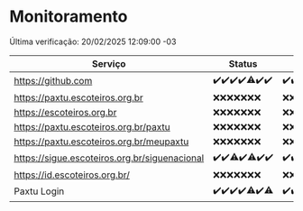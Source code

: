 # Monitoramento

Última verificação: 20/02/2025 12:09:00 -03

|Serviço|Status|Últimas 24h|
|---|---|---|
|https://github.com|<span title="2025-02-13: OK=23">✔️</span><span title="2025-02-14: OK=23">✔️</span><span title="2025-02-15: OK=23">✔️</span><span title="2025-02-16: OK=23">✔️</span><span title="2025-02-17: OK=22, Falhas=1">⚠️</span><span title="2025-02-18: OK=23">✔️</span><span title="2025-02-19: OK=14">✔️</span>|<span title="19/02/2025 12:09:00 -03 : 200">✔️</span><span title="19/02/2025 13:10:00 -03 : 200">✔️</span><span title="19/02/2025 14:07:00 -03 : 200">✔️</span><span title="19/02/2025 15:11:00 -03 : 200">✔️</span><span title="19/02/2025 16:06:00 -03 : 200">✔️</span><span title="19/02/2025 17:09:00 -03 : 200">✔️</span><span title="19/02/2025 18:07:00 -03 : 200">✔️</span><span title="19/02/2025 19:07:00 -03 : 200">✔️</span><span title="19/02/2025 20:08:00 -03 : 200">✔️</span><span title="19/02/2025 21:41:00 -03 : 200">✔️</span><span title="19/02/2025 23:10:00 -03 : 200">✔️</span><span title="20/02/2025 00:13:00 -03 : 200">✔️</span><span title="20/02/2025 01:10:00 -03 : 200">✔️</span><span title="20/02/2025 02:09:00 -03 : 200">✔️</span><span title="20/02/2025 03:12:00 -03 : 200">✔️</span><span title="20/02/2025 04:08:00 -03 : 200">✔️</span><span title="20/02/2025 05:11:00 -03 : 200">✔️</span><span title="20/02/2025 06:09:00 -03 : 200">✔️</span><span title="20/02/2025 07:09:00 -03 : 200">✔️</span><span title="20/02/2025 08:07:00 -03 : 200">✔️</span><span title="20/02/2025 09:15:00 -03 : 200">✔️</span><span title="20/02/2025 10:16:00 -03 : 200">✔️</span><span title="20/02/2025 11:08:00 -03 : 200">✔️</span><span title="20/02/2025 12:09:00 -03 : 200">✔️</span>|
|https://paxtu.escoteiros.org.br|<span title="2025-02-13: Falhas=23">❌</span><span title="2025-02-14: Falhas=23">❌</span><span title="2025-02-15: Falhas=23">❌</span><span title="2025-02-16: Falhas=23">❌</span><span title="2025-02-17: Falhas=23">❌</span><span title="2025-02-18: Falhas=23">❌</span><span title="2025-02-19: Falhas=14">❌</span>|<span title="19/02/2025 12:09:00 -03 : 403">❌</span><span title="19/02/2025 13:10:00 -03 : 403">❌</span><span title="19/02/2025 14:07:00 -03 : 403">❌</span><span title="19/02/2025 15:11:00 -03 : 403">❌</span><span title="19/02/2025 16:06:00 -03 : 403">❌</span><span title="19/02/2025 17:09:00 -03 : 403">❌</span><span title="19/02/2025 18:07:00 -03 : 403">❌</span><span title="19/02/2025 19:07:00 -03 : 403">❌</span><span title="19/02/2025 20:08:00 -03 : 403">❌</span><span title="19/02/2025 21:41:00 -03 : 403">❌</span><span title="19/02/2025 23:10:00 -03 : 403">❌</span><span title="20/02/2025 00:13:00 -03 : 403">❌</span><span title="20/02/2025 01:10:00 -03 : 403">❌</span><span title="20/02/2025 02:09:00 -03 : 403">❌</span><span title="20/02/2025 03:12:00 -03 : 403">❌</span><span title="20/02/2025 04:08:00 -03 : 403">❌</span><span title="20/02/2025 05:11:00 -03 : 403">❌</span><span title="20/02/2025 06:09:00 -03 : 403">❌</span><span title="20/02/2025 07:09:00 -03 : 403">❌</span><span title="20/02/2025 08:07:00 -03 : 403">❌</span><span title="20/02/2025 09:15:00 -03 : 403">❌</span><span title="20/02/2025 10:16:00 -03 : 403">❌</span><span title="20/02/2025 11:08:00 -03 : 403">❌</span><span title="20/02/2025 12:09:00 -03 : 403">❌</span>|
|https://escoteiros.org.br|<span title="2025-02-13: Falhas=23">❌</span><span title="2025-02-14: Falhas=23">❌</span><span title="2025-02-15: Falhas=23">❌</span><span title="2025-02-16: Falhas=23">❌</span><span title="2025-02-17: Falhas=23">❌</span><span title="2025-02-18: Falhas=23">❌</span><span title="2025-02-19: Falhas=14">❌</span>|<span title="19/02/2025 12:09:00 -03 : 403">❌</span><span title="19/02/2025 13:10:00 -03 : 403">❌</span><span title="19/02/2025 14:07:00 -03 : 403">❌</span><span title="19/02/2025 15:11:00 -03 : 403">❌</span><span title="19/02/2025 16:06:00 -03 : 403">❌</span><span title="19/02/2025 17:09:00 -03 : 403">❌</span><span title="19/02/2025 18:07:00 -03 : 403">❌</span><span title="19/02/2025 19:07:00 -03 : 403">❌</span><span title="19/02/2025 20:08:00 -03 : 403">❌</span><span title="19/02/2025 21:41:00 -03 : 403">❌</span><span title="19/02/2025 23:10:00 -03 : 403">❌</span><span title="20/02/2025 00:13:00 -03 : 403">❌</span><span title="20/02/2025 01:10:00 -03 : 403">❌</span><span title="20/02/2025 02:09:00 -03 : 403">❌</span><span title="20/02/2025 03:12:00 -03 : 403">❌</span><span title="20/02/2025 04:08:00 -03 : 403">❌</span><span title="20/02/2025 05:11:00 -03 : 403">❌</span><span title="20/02/2025 06:09:00 -03 : 403">❌</span><span title="20/02/2025 07:09:00 -03 : 403">❌</span><span title="20/02/2025 08:07:00 -03 : 403">❌</span><span title="20/02/2025 09:15:00 -03 : 403">❌</span><span title="20/02/2025 10:16:00 -03 : 403">❌</span><span title="20/02/2025 11:08:00 -03 : 403">❌</span><span title="20/02/2025 12:09:00 -03 : 403">❌</span>|
|https://paxtu.escoteiros.org.br/paxtu|<span title="2025-02-13: Falhas=23">❌</span><span title="2025-02-14: Falhas=23">❌</span><span title="2025-02-15: Falhas=23">❌</span><span title="2025-02-16: Falhas=23">❌</span><span title="2025-02-17: Falhas=23">❌</span><span title="2025-02-18: Falhas=23">❌</span><span title="2025-02-19: Falhas=14">❌</span>|<span title="19/02/2025 12:09:00 -03 : 403">❌</span><span title="19/02/2025 13:10:00 -03 : 403">❌</span><span title="19/02/2025 14:07:00 -03 : 403">❌</span><span title="19/02/2025 15:11:00 -03 : 403">❌</span><span title="19/02/2025 16:06:00 -03 : 403">❌</span><span title="19/02/2025 17:09:00 -03 : 403">❌</span><span title="19/02/2025 18:07:00 -03 : 403">❌</span><span title="19/02/2025 19:07:00 -03 : 403">❌</span><span title="19/02/2025 20:08:00 -03 : 403">❌</span><span title="19/02/2025 21:41:00 -03 : 403">❌</span><span title="19/02/2025 23:10:00 -03 : 403">❌</span><span title="20/02/2025 00:13:00 -03 : 403">❌</span><span title="20/02/2025 01:10:00 -03 : 403">❌</span><span title="20/02/2025 02:09:00 -03 : 403">❌</span><span title="20/02/2025 03:12:00 -03 : 403">❌</span><span title="20/02/2025 04:08:00 -03 : 403">❌</span><span title="20/02/2025 05:11:00 -03 : 403">❌</span><span title="20/02/2025 06:09:00 -03 : 403">❌</span><span title="20/02/2025 07:09:00 -03 : 403">❌</span><span title="20/02/2025 08:07:00 -03 : 403">❌</span><span title="20/02/2025 09:15:00 -03 : 403">❌</span><span title="20/02/2025 10:16:00 -03 : 403">❌</span><span title="20/02/2025 11:08:00 -03 : 403">❌</span><span title="20/02/2025 12:09:00 -03 : 403">❌</span>|
|https://paxtu.escoteiros.org.br/meupaxtu|<span title="2025-02-13: Falhas=23">❌</span><span title="2025-02-14: Falhas=23">❌</span><span title="2025-02-15: Falhas=23">❌</span><span title="2025-02-16: Falhas=23">❌</span><span title="2025-02-17: Falhas=23">❌</span><span title="2025-02-18: Falhas=23">❌</span><span title="2025-02-19: Falhas=14">❌</span>|<span title="19/02/2025 12:09:00 -03 : 403">❌</span><span title="19/02/2025 13:10:00 -03 : 403">❌</span><span title="19/02/2025 14:07:00 -03 : 403">❌</span><span title="19/02/2025 15:11:00 -03 : 403">❌</span><span title="19/02/2025 16:06:00 -03 : 403">❌</span><span title="19/02/2025 17:09:00 -03 : 403">❌</span><span title="19/02/2025 18:07:00 -03 : 403">❌</span><span title="19/02/2025 19:07:00 -03 : 403">❌</span><span title="19/02/2025 20:08:00 -03 : 403">❌</span><span title="19/02/2025 21:41:00 -03 : 403">❌</span><span title="19/02/2025 23:10:00 -03 : 403">❌</span><span title="20/02/2025 00:13:00 -03 : 403">❌</span><span title="20/02/2025 01:10:00 -03 : 403">❌</span><span title="20/02/2025 02:09:00 -03 : 403">❌</span><span title="20/02/2025 03:12:00 -03 : 403">❌</span><span title="20/02/2025 04:08:00 -03 : 403">❌</span><span title="20/02/2025 05:11:00 -03 : 403">❌</span><span title="20/02/2025 06:09:00 -03 : 403">❌</span><span title="20/02/2025 07:09:00 -03 : 403">❌</span><span title="20/02/2025 08:07:00 -03 : 403">❌</span><span title="20/02/2025 09:15:00 -03 : 403">❌</span><span title="20/02/2025 10:16:00 -03 : 403">❌</span><span title="20/02/2025 11:08:00 -03 : 403">❌</span><span title="20/02/2025 12:09:00 -03 : 403">❌</span>|
|https://sigue.escoteiros.org.br/siguenacional|<span title="2025-02-13: OK=23">✔️</span><span title="2025-02-14: OK=23">✔️</span><span title="2025-02-15: OK=22, Falhas=1">⚠️</span><span title="2025-02-16: OK=23">✔️</span><span title="2025-02-17: OK=22, Falhas=1">⚠️</span><span title="2025-02-18: OK=23">✔️</span><span title="2025-02-19: OK=14">✔️</span>|<span title="19/02/2025 12:09:00 -03 : 200">✔️</span><span title="19/02/2025 13:10:00 -03 : 200">✔️</span><span title="19/02/2025 14:07:00 -03 : 200">✔️</span><span title="19/02/2025 15:11:00 -03 : 200">✔️</span><span title="19/02/2025 16:06:00 -03 : 200">✔️</span><span title="19/02/2025 17:09:00 -03 : 200">✔️</span><span title="19/02/2025 18:07:00 -03 : 200">✔️</span><span title="19/02/2025 19:07:00 -03 : 200">✔️</span><span title="19/02/2025 20:08:00 -03 : 200">✔️</span><span title="19/02/2025 21:41:00 -03 : 200">✔️</span><span title="19/02/2025 23:10:00 -03 : 502">❌</span><span title="20/02/2025 00:13:00 -03 : 200">✔️</span><span title="20/02/2025 01:10:00 -03 : 200">✔️</span><span title="20/02/2025 02:09:00 -03 : 200">✔️</span><span title="20/02/2025 03:12:00 -03 : 200">✔️</span><span title="20/02/2025 04:08:00 -03 : 200">✔️</span><span title="20/02/2025 05:11:00 -03 : 200">✔️</span><span title="20/02/2025 06:09:00 -03 : 200">✔️</span><span title="20/02/2025 07:09:00 -03 : 200">✔️</span><span title="20/02/2025 08:07:00 -03 : 200">✔️</span><span title="20/02/2025 09:15:00 -03 : 200">✔️</span><span title="20/02/2025 10:16:00 -03 : 200">✔️</span><span title="20/02/2025 11:08:00 -03 : 200">✔️</span><span title="20/02/2025 12:09:00 -03 : 200">✔️</span>|
|https://id.escoteiros.org.br/|<span title="2025-02-13: Falhas=23">❌</span><span title="2025-02-14: Falhas=23">❌</span><span title="2025-02-15: Falhas=23">❌</span><span title="2025-02-16: Falhas=23">❌</span><span title="2025-02-17: Falhas=23">❌</span><span title="2025-02-18: Falhas=23">❌</span><span title="2025-02-19: Falhas=14">❌</span>|<span title="19/02/2025 12:09:00 -03 : 403">❌</span><span title="19/02/2025 13:10:00 -03 : 403">❌</span><span title="19/02/2025 14:07:00 -03 : 403">❌</span><span title="19/02/2025 15:11:00 -03 : 403">❌</span><span title="19/02/2025 16:06:00 -03 : 403">❌</span><span title="19/02/2025 17:09:00 -03 : 403">❌</span><span title="19/02/2025 18:07:00 -03 : 403">❌</span><span title="19/02/2025 19:07:00 -03 : 403">❌</span><span title="19/02/2025 20:08:00 -03 : 403">❌</span><span title="19/02/2025 21:41:00 -03 : 403">❌</span><span title="19/02/2025 23:10:00 -03 : 403">❌</span><span title="20/02/2025 00:13:00 -03 : 403">❌</span><span title="20/02/2025 01:10:00 -03 : 403">❌</span><span title="20/02/2025 02:09:00 -03 : 403">❌</span><span title="20/02/2025 03:12:00 -03 : 403">❌</span><span title="20/02/2025 04:08:00 -03 : 403">❌</span><span title="20/02/2025 05:11:00 -03 : 403">❌</span><span title="20/02/2025 06:09:00 -03 : 403">❌</span><span title="20/02/2025 07:09:00 -03 : 403">❌</span><span title="20/02/2025 08:07:00 -03 : 403">❌</span><span title="20/02/2025 09:15:00 -03 : 403">❌</span><span title="20/02/2025 10:16:00 -03 : 403">❌</span><span title="20/02/2025 11:08:00 -03 : 403">❌</span><span title="20/02/2025 12:09:00 -03 : 403">❌</span>|
|Paxtu Login|<span title="2025-02-13: OK=23">✔️</span><span title="2025-02-14: OK=23">✔️</span><span title="2025-02-15: OK=23">✔️</span><span title="2025-02-16: OK=23">✔️</span><span title="2025-02-17: OK=22, Falhas=1">⚠️</span><span title="2025-02-18: OK=23">✔️</span><span title="2025-02-19: OK=13, Falhas=1">⚠️</span>|<span title="19/02/2025 12:09:00 -03 : 200">✔️</span><span title="19/02/2025 13:10:00 -03 : 200">✔️</span><span title="19/02/2025 14:07:00 -03 : 200">✔️</span><span title="19/02/2025 15:11:00 -03 : 200">✔️</span><span title="19/02/2025 16:06:00 -03 : 200">✔️</span><span title="19/02/2025 17:09:00 -03 : 200">✔️</span><span title="19/02/2025 18:07:00 -03 : 200">✔️</span><span title="19/02/2025 19:07:00 -03 : 200">✔️</span><span title="19/02/2025 20:08:00 -03 : 200">✔️</span><span title="19/02/2025 21:41:00 -03 : 200">✔️</span><span title="19/02/2025 23:10:00 -03 : 502">❌</span><span title="20/02/2025 00:13:00 -03 : 200">✔️</span><span title="20/02/2025 01:10:00 -03 : 200">✔️</span><span title="20/02/2025 02:09:00 -03 : 200">✔️</span><span title="20/02/2025 03:12:00 -03 : 200">✔️</span><span title="20/02/2025 04:08:00 -03 : 200">✔️</span><span title="20/02/2025 05:11:00 -03 : 200">✔️</span><span title="20/02/2025 06:09:00 -03 : 200">✔️</span><span title="20/02/2025 07:09:00 -03 : 200">✔️</span><span title="20/02/2025 08:07:00 -03 : 200">✔️</span><span title="20/02/2025 09:15:00 -03 : 200">✔️</span><span title="20/02/2025 10:16:00 -03 : 200">✔️</span><span title="20/02/2025 11:08:00 -03 : 200">✔️</span><span title="20/02/2025 12:09:00 -03 : 200">✔️</span>|
